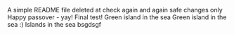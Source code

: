 A simple README file
deleted at
check again
and again
safe changes only
Happy passover - yay!
Final test!
Green island in the sea
Green island in the sea :)
Islands in the sea
bsgdsgf
